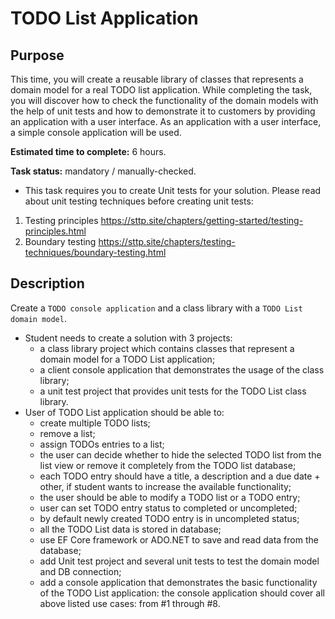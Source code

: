# TODO List Application

## Purpose
This time, you will create a reusable library of classes that represents a domain model for a real TODO list application. While completing the task, you will discover how to check the functionality of the domain models with the help of unit tests and how to demonstrate it to customers by providing an application with a user interface. As an application with a user interface, a simple console application will be used. 
  
**Estimated time to complete:** 6 hours.

**Task status:** mandatory / manually-checked.
- This task requires you to create Unit tests for your solution. Please read about unit testing techniques before creating unit tests:
1. Testing principles https://sttp.site/chapters/getting-started/testing-principles.html
1. Boundary testing https://sttp.site/chapters/testing-techniques/boundary-testing.html

## Description

Create a `TODO console application` and a class library with a `TODO List domain model`.   

- Student needs to create a solution with 3 projects:
    - a class library project which contains classes that represent a domain model for a TODO List application;
    - a client console application that demonstrates the usage of the class library;
    - a unit test project that provides unit tests for the TODO List class library.
- User of TODO List application should be able to:
    - create multiple TODO lists;
    - remove a list;
    - assign TODOs entries to a list;
    - the user can decide whether to hide the selected TODO list from the list view  or remove it completely from the TODO list database;
    - each TODO entry should have a title, a description and a due date + other, if student wants to increase the available functionality;
    - the user should  be able to modify a TODO list or a TODO entry;
    - user can set TODO entry status to completed or uncompleted;
    - by default newly created TODO entry is in uncompleted status;
    - all the TODO List data is stored in database;
    - use EF Core framework or ADO.NET to save and read data from the database;
    - add Unit test project and several unit tests to test the domain model and DB connection;
    - add a console application that demonstrates the basic functionality of the TODO List application: the console application should cover all above listed use cases: from #1 through #8.
